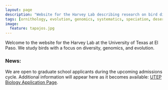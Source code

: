 ```yaml
---
layout: page
description: "Website for the Harvey Lab describing research on bird diversity, genomics, and evolution at the University of Texas at El Paso."
tags: [ornithology, evolution, genomics, systematics, speciation, desert Southwest, Neotropics, birds]
image:
  feature: tapajos.jpg
---
```


Welcome to the website for the Harvey Lab at the University of Texas at El Paso. We study birds with a focus on diversity, genomics, and evolution.

### News:
We are open to graduate school applicants during the upcoming admissions cycle. Additional information will appear here as it becomes available: <a href="https://www.utep.edu/science/biology/academic-programs/apply-here.html" target="_blank">UTEP Biology Application Page</a>.
